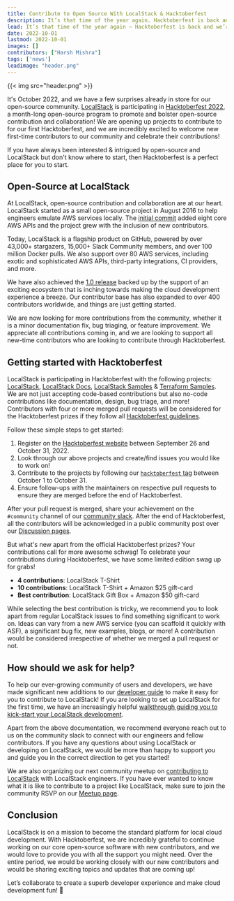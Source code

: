 ```yaml
---
title: Contribute to Open Source With LocalStack & Hacktoberfest
description: It’s that time of the year again. Hacktoberfest is back and we’re looking for new contributors to help us improve LocalStack in our first ever Hacktoberfest event. Join us for an eventful month of October celebrating open source and contributions to LocalStack.
lead: It’s that time of the year again — Hacktoberfest is back and we’re looking for contributions to help us improve LocalStack in our first ever Hacktoberfest event. Join us for an eventful month celebrating open source and contributions to LocalStack.
date: 2022-10-01
lastmod: 2022-10-01
images: []
contributors: ["Harsh Mishra"]
tags: ['news']
leadimage: "header.png"
---
```


{{< img src="header.png" >}}

It's October 2022, and we have a few surprises already in store for our open-source community. [LocalStack](https://localstack.cloud) is participating in [Hacktoberfest 2022](https://hacktoberfest.com/), a month-long open-source program to promote and bolster open-source contribution and collaboration! We are opening up projects to contribute to for our first Hacktoberfest, and we are incredibly excited to welcome new first-time contributors to our community and celebrate their contributions!

If you have always been interested & intrigued by open-source and LocalStack but don't know where to start, then Hacktoberfest is a perfect place for you to start.

## Open-Source at LocalStack

At LocalStack, open-source contribution and collaboration are at our heart. LocalStack started as a small open-source project in August 2016 to help engineers emulate AWS services locally. The [initial commit](https://github.com/localstack/localstack/commit/44326584) added eight core AWS APIs and the project grew with the inclusion of new contributors.

Today, LocalStack is a flagship product on GitHub, powered by over 43,000+ stargazers, 15,000+ Slack Community members, and over 100 million Docker pulls. We also support over 80 AWS services, including exotic and sophisticated AWS APIs, third-party integrations, CI providers, and more. 

We have also achieved the [1.0 release](http://localstack.cloud/blog/2022-07-13-announcing-localstack-v1-general-availability/) backed up by the support of an exciting ecosystem that is inching towards making the cloud development experience a breeze. Our contributor base has also expanded to over 400 contributors worldwide, and things are just getting started.

We are now looking for more contributions from the community, whether it is a minor documentation fix, bug triaging, or feature improvement. We appreciate all contributions coming in, and we are looking to support all new-time contributors who are looking to contribute through Hacktoberfest.

## Getting started with Hacktoberfest

LocalStack is participating in Hacktoberfest with the following projects: [LocalStack](https://github.com/localstack/localstack), [LocalStack Docs](https://github.com/localstack/docs), [LocalStack Samples](https://github.com/localstack/localstack-pro-samples) & [Terraform Samples](https://github.com/localstack/localstack-terraform-samples). We are not just accepting code-based contributions but also no-code contributions like documentation, design, bug triage, and more! Contributors with four or more merged pull requests will be considered for the Hacktoberfest prizes if they follow all [Hacktoberfest guidelines](https://hacktoberfest.com/participation/).

Follow these simple steps to get started:

1.  Register on the  [Hacktoberfest website](https://hacktoberfest.com/) between September 26 and October 31, 2022.
2.  Look through our above projects and create/find issues you would like to work on!
3.  Contribute to the projects by following our [`hacktoberfest` tag](https://github.com/search?q=user%3Alocalstack+repo%3Alocalstack%2Flocalstack+repo%3Alocalstack%2Flocalstack-pro-samples+repo%3Alocalstack%2Fdocs+repo%3Alocalstack%2Flocalstack-terraform-samples+label%3Ahacktoberfest+state%3Aopen&type=Issues&ref=advsearch&l=&l=) between October 1 to October 31. 
4.  Ensure follow-ups with the maintainers on respective pull requests to ensure they are merged before the end of Hacktoberfest.

After your pull request is merged, share your achievement on the `#community` channel of our [community slack](https://slack.localstack.cloud). After the end of Hacktoberfest, all the contributors will be acknowledged in a public community post over our [Discussion pages](https://discuss.localstack.cloud).

But what's new apart from the official Hacktoberfest prizes? Your contributions call for more awesome schwag! To celebrate your contributions during Hacktoberfest, we have some limited edition swag up for grabs!

- **4 contributions**: LocalStack T-Shirt 
- **10 contributions**: LocalStack T-Shirt + Amazon $25 gift-card
- **Best contribution**: LocalStack Gift Box + Amazon $50 gift-card

While selecting the best contribution is tricky, we recommend you to look apart from regular LocalStack issues to find something significant to work on. Ideas can vary from a new AWS service (you can scaffold it quickly with ASF), a significant bug fix, new examples, blogs, or more! A contribution would be considered irrespective of whether we merged a pull request or not.

## How should we ask for help? 

To help our ever-growing community of users and developers, we have made significant new additions to our [developer guide](https://docs.localstack.cloud/developer-guide/) to make it easy for you to contribute to LocalStack! If you are looking to set up LocalStack for the first time, we have an increasingly helpful [walkthrough guiding you to kick-start your LocalStack development](https://youtu.be/XHLBy6VKuCM).

Apart from the above documentation, we recommend everyone reach out to us on the community slack to connect with our engineers and fellow contributors. If you have any questions about using LocalStack or developing on LocalStack, we would be more than happy to support you and guide you in the correct direction to get you started!

We are also organizing our next community meetup on [contributing to LocalStack](https://www.meetup.com/localstack-community/events/288838662) with LocalStack engineers. If you have ever wanted to know what it is like to contribute to a project like LocalStack, make sure to join the community RSVP on our [Meetup page](https://www.meetup.com/localstack-community).

## Conclusion

LocalStack is on a mission to become the standard platform for local cloud development. With Hacktoberfest, we are incredibly grateful to continue working on our core open-source software with new contributors, and we would love to provide you with all the support you might need. Over the entire period, we would be working closely with our new contributors and would be sharing exciting topics and updates that are coming up!

Let’s collaborate to create a superb developer experience and make cloud development fun! 🚀
